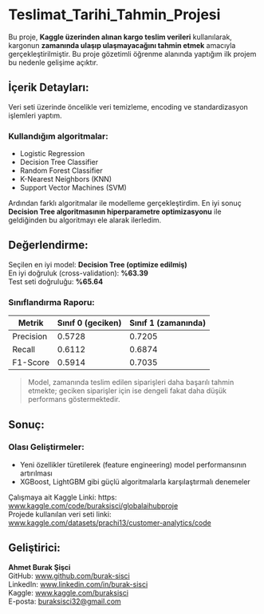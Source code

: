 # Teslimat_Tarihi_Tahmin_Projesi 


Bu proje, **Kaggle üzerinden alınan kargo teslim verileri** kullanılarak, kargonun **zamanında ulaşıp ulaşmayacağını tahmin etmek** amacıyla gerçekleştirilmiştir. 
Bu proje gözetimli öğrenme alanında yaptığım ilk projem bu nedenle gelişime açıktır.



## İçerik Detayları:

Veri seti üzerinde öncelikle veri temizleme, encoding ve standardizasyon işlemleri yaptım.

### Kullandığım algoritmalar:
- Logistic Regression
- Decision Tree Classifier
- Random Forest Classifier
- K-Nearest Neighbors (KNN)
- Support Vector Machines (SVM)

Ardından farklı algoritmalar ile modelleme gerçekleştirdim. En iyi sonuç **Decision Tree algoritmasının hiperparametre optimizasyonu** ile geldiğinden bu algoritmayı ele alarak ilerledim.


## Değerlendirme:

Seçilen en iyi model: **Decision Tree (optimize edilmiş)**  
En iyi doğruluk (cross-validation): **%63.39**  
Test seti doğruluğu: **%65.64**

### Sınıflandırma Raporu:
| Metrik     | Sınıf 0 (geciken) | Sınıf 1 (zamanında) |
|------------|-------------------|---------------------|
| Precision  | 0.5728            | 0.7205              |
| Recall     | 0.6112            | 0.6874              |
| F1-Score   | 0.5914            | 0.7035              |

> Model, zamanında teslim edilen siparişleri daha başarılı tahmin etmekte; geciken siparişler için ise dengeli fakat daha düşük performans göstermektedir.


## Sonuç:

### Olası Geliştirmeler:
- Yeni özellikler türetilerek (feature engineering) model performansının artırılması
- XGBoost, LightGBM gibi güçlü algoritmalarla karşılaştırmalı denemeler


Çalışmaya ait Kaggle Linki: https:  www.kaggle.com/code/buraksisci/globalaihubproje    
Projede kullanılan veri seti linki:  www.kaggle.com/datasets/prachi13/customer-analytics/code    

## Geliştirici:

**Ahmet Burak Şişci**  
GitHub:  www.github.com/burak-sisci    
LinkedIn:  www.linkedin.com/in/burak-sisci   
Kaggle:  www.kaggle.com/buraksisci     
E-posta:  buraksisci32@gmail.com    

